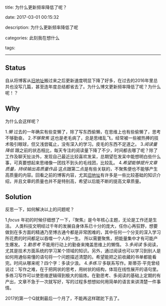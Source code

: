 title: 为什么更新频率降低了呢？

date: 2017-03-01 00:15:32

description: 为什么更新频率降低了呢

categories: 此刻我在想什么

tags: 

---
## Status
自从将博客从[旧地址](http://blog.163.com/xh_ding/)搬过来之后更新速度明显下降了好多，在过去的2016年里总共也没写几篇，甚至连年度总结都省去了。为什么博文更新频率降低了呢？为什么呢！？

## Why

为什么会这样呢？

1.*懒* 
	过去的一年确实有些变懒了，除了写东西偷懒，在思维上也有些偷懒了，思考不够勤奋。
2.*不够聚焦*
	这也是老毛病了，总是思绪乱飞，经常被一些被热捧的技术吸引眼球，但又浅尝辄止，没有深入的学习。皮毛的东西不足道之。
3.*阅读量降低*
	跟之前的状态相比，每天专注的阅读量下降了不少，时间都去哪了呢？除了工作及聊天扯淡外，发现自己最近比较喜欢发呆，总期望在发呆中能想明白些什么事，可真要想起来思绪像一团找不到头的毛线团，比较乱。
4.*希望能够提升文章质量，持续输出高质量作品*
	这点跟第二点是有些关联的，不聚焦便也不能够产生高质量的内容。回看之前的博客内容，尤其[旧地址](http://blog.163.com/xh_ding/)有许多是一些比较基础的知识介绍，并且文章的质量也并不是特别高，希望以后能不断的提高文章质量。

## Solution

反思一下，如何解决以上的问题呢？

1.*focus*
	年初的时候仔细想了一下，『聚焦』是今年核心主题，无论是工作还是生活。
	人类科技文明经过千年的发展自身体系已十分的庞大，任你心再狂野，想要做到在多方面的精通乃至博古通今都是非常困难的，其中任何一个分支的深入学习所花费的时间都足以吞噬一个人的一生。
	所以需要聚焦，把能量集中才有可能产生爆发。
2.*勤思考*
	不能用行动上的勤奋来掩盖思维上的懒惰。
3.*多阅读*
	多阅读，尤其是技术方面系统的学习某个领域的知识。另外，通过阅读也可以学习到别人是如何用通俗易懂的语句将一个问题描述清楚的。希望能把之前收藏的书单都能看完。时间从哪来呢？四个字：多读少浪。
4.*多练习*
	多联系写作。斯蒂芬·平克曾经说过：写作之难，在于把网状的思考，用树状的结构，体现在线性展开的语句里。多练习写作可以使思维逻辑得到极大的锻炼。在勤思考、多阅读的基础上定期的有产出，文章不急于一次就写好，写的过程多想想如何用简单的语言来讲清楚一件事情。
	
2017的第一个Q就剩最后一个月了，不能再这样蹉跎下去了。
	

